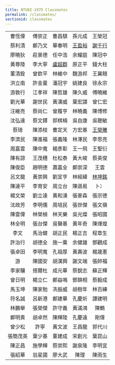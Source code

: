 ```yaml
---
title: NTUEE-1975 Classmates
permalink: /classmates/
sectionid: classmates
---
```


| | | | | |
|:-----:|:-----:|:-----:|:-----:|:-----:|
| 曹恆偉 | 傅崇正 | 曹昌騏 | 孫元成 | 王榮冠 |
| 蔡利清 | 鄭乃文 | 華春明 | [王盈裕](王盈裕/) | [謝千行](謝千行/) |
| 廖曉狄 | 莊景德 | 任中浩 | 余耀庭 | 陳冠中 |
| 黃尊陸 | 李大寧 | [盧超群](盧超群/) | 原正平 | 錢大柱 |
| 董清銓 | 曾欽平 | 林維中 | 魏游邦 | 王冀翹 |
| 洪立南 | 許金童 | 潘冠宇 | 姚建良 | 徐永宗 |
| 游敦行 | 江孝祥 | 陳哲雄 | 陳久威 | 傅曉維 |
| 劉光華 | 謝世民 | 黃漢威 | 葉宏謨 | 曾仁宏 |
| 汪維亮 | 蔡尚仁 | 曾履亨 | 林曉義 | 陳博修 |
| 沈弘達 | 蔡文鐸 | 郭棋楠 | 吳自康 | 吳聰敏 |
| 蔡琦 | 陳添枝 | 曹定天 | 方宏基 | [王榮騰](王榮騰/) |
| 李濟民 | 陳進福 | 張義隆 | 林澤民 | 李思亮 |
| 周嘉雲 | 陳中寬 | 楊彥彰 | 王一飛 | 王聖衍 |
| 陳有諒 | 王茂穗 | 杜松泰 | 黃大峻 | 蔡英俊 |
| 陳俊臣 | 趙明德 | 蕭嘉全 | 鄭崇深 | 王雲 |
| 呂文龍 | 黃崇興 | 劉宜亨 | 林經緯 | [林坤銘](林坤銘/) |
| 陳達平 | 李育安 | 周立台 | 陳遜易 | 卜冫 |
| 楊文榮 | 劉立達 | 黃和湧 | 張麥森 | 張宗德 |
| 沈政芳 | 李明儒 | 周培民 | 張世傑 | 張文嶺 |
| 陳雲偉 | 林榮楨 | 林天樂 | 吳光燦 | 張昭國 |
| 林全明 | 張台傑 | 吳聲基 | 黃年奇 | 陳煇煌 |
| 李文 | 馬治健 | 胡正民 | 楊正吉 | 程章生 |
| 許治行 | 胡德全 | 施一粟 | 余健雄 | 鄧觀成 |
| 張卓田 | 李明寬 | 孔祖厚 | 黃壽波 | 楊晟憲 |
| 游 | 陳國安 | 胡漢興 | 謝文端 | 張帥福 |
| 李家驤 | 搭爾杜 | 成元華 | 蔡銳志 | 蘇正輝 |
| 曾日明 | 楊立仁 | 鄭益鳴 | 鄧錦相 | 蔡毅成 |
| 馬玉坤 | 陳家勉 | 冼振威 | 胡樹年 | 林百練 |
| 符名誠 | 呂新港 | 鄭建華 | 孔慶炘 | 譚建明 |
| 林鵬舉 | 張榮傑 | 許守義 | 黃滿鴻 | 陳鶴 |
| 鄭明貴 | 胡卓然 | 陳輝陸 | 孔慶遠 | 剛偉 |
| 曾少松 | 許寧 | 黃文波 | 王昌龍 | 郭代川 |
| 張簡茂英 | 葉少基 | 董建成 | 宋創元 | 葉昆山 |
| 陳正昌 | 施學輝 | 蔡崇熙 | 謝泉隆 | 李明宜 |
| 張紹華 | 翁星國 | 廖大武 | 陳理 | 陳雨生 |
